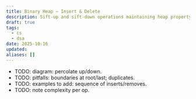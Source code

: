 ```yaml
---
title: Binary Heap — Insert & Delete
description: Sift-up and sift-down operations maintaining heap property.
draft: true
tags:
  - cs
  - dsa
date: 2025-10-16
updated:
aliases: []
---
```

- TODO: diagram: percolate up/down.
- TODO: pitfalls: boundaries at root/last; duplicates.
- TODO: examples to add: sequence of inserts/removes.
- TODO: note complexity per op.
